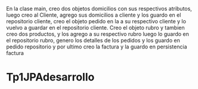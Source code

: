 En la clase main, creo dos objetos domicilios con sus respectivos atributos, luego creo al Cliente, agrego sus domicilios a cliente y los guardo en el repositorio cliente, creo el objeto pedido en la a su respectivo cliente y lo vuelvo a guardar en el repositorio cliente. Creo el objeto rubro y tambien creo dos productos, y los agrego a su respectivo rubro luego lo guardo en el repositorio rubro, genero los detalles de los pedidos y los guardo en pedido repositorio y por ultimo creo la factura y la guardo en persistencia factura
# Tp1JPAdesarrollo
